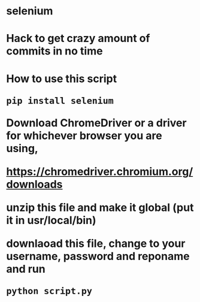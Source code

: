 # selenium

<h1>Hack to get crazy amount of commits in no time<h1>

How to use this script

```
pip install selenium
```

Download ChromeDriver or a driver for whichever browser you are using,

https://chromedriver.chromium.org/downloads

unzip this file and make it global (put it in usr/local/bin)

downlaoad this file, change to your username, password and reponame and run

```
python script.py
```
